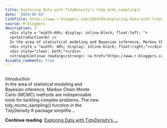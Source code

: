 ```yaml
---
title: Exploring Data with TidyDensity’s tidy_mcmc_sampling()
date: '2024-05-03'
linkTitle: https://www.r-bloggers.com/2024/05/exploring-data-with-tidydensitys-tidy_mcmc_sampling/
source: R-bloggers
description: |-
  <div style = "width:60%; display: inline-block; float:left; ">
  <p>Introduction<br />
  In the area of statistical modeling and Bayesian inference, Markov Chain Monte Carlo (MCMC) methods are indispensable tools for tackling complex problems. The new tidy_mcmc_sampling() function in the TidyDensity R package simplifie...</p></div>
  <div style = "width: 40%; display: inline-block; float:right;"></div>
  <div style="clear: both;"></div>
  <strong>Continue reading</strong>: <a href="https://www.r-bloggers.com/2024/05/exploring-data-with-tidydensitys-tidy_mcmc_sampling/">Exploring Data with TidyDensity’s ...
disable_comments: true
---
```

<div style = "width:60%; display: inline-block; float:left; ">
<p>Introduction<br />
In the area of statistical modeling and Bayesian inference, Markov Chain Monte Carlo (MCMC) methods are indispensable tools for tackling complex problems. The new tidy_mcmc_sampling() function in the TidyDensity R package simplifie...</p></div>
<div style = "width: 40%; display: inline-block; float:right;"></div>
<div style="clear: both;"></div>
<strong>Continue reading</strong>: <a href="https://www.r-bloggers.com/2024/05/exploring-data-with-tidydensitys-tidy_mcmc_sampling/">Exploring Data with TidyDensity’s ...